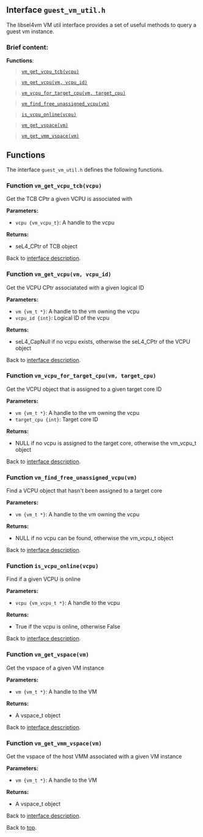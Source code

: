 <!--
     Copyright 2020, Data61
     Commonwealth Scientific and Industrial Research Organisation (CSIRO)
     ABN 41 687 119 230.

     This software may be distributed and modified according to the terms of
     the BSD 2-Clause license. Note that NO WARRANTY is provided.
     See "LICENSE_BSD2.txt" for details.

     @TAG(DATA61_BSD)
-->

## Interface `guest_vm_util.h`

The libsel4vm VM util interface provides a set of useful methods to query a guest vm instance.

### Brief content:

**Functions**:

> [`vm_get_vcpu_tcb(vcpu)`](#function-vm_get_vcpu_tcbvcpu)

> [`vm_get_vcpu(vm, vcpu_id)`](#function-vm_get_vcpuvm-vcpu_id)

> [`vm_vcpu_for_target_cpu(vm, target_cpu)`](#function-vm_vcpu_for_target_cpuvm-target_cpu)

> [`vm_find_free_unassigned_vcpu(vm)`](#function-vm_find_free_unassigned_vcpuvm)

> [`is_vcpu_online(vcpu)`](#function-is_vcpu_onlinevcpu)

> [`vm_get_vspace(vm)`](#function-vm_get_vspacevm)

> [`vm_get_vmm_vspace(vm)`](#function-vm_get_vmm_vspacevm)


## Functions

The interface `guest_vm_util.h` defines the following functions.

### Function `vm_get_vcpu_tcb(vcpu)`

Get the TCB CPtr a given VCPU is associated with

**Parameters:**

- `vcpu {vm_vcpu_t}`: A handle to the vcpu

**Returns:**

- seL4_CPtr of TCB object

Back to [interface description](#module-guest_vm_utilh).

### Function `vm_get_vcpu(vm, vcpu_id)`

Get the VCPU CPtr associatated with a given logical ID

**Parameters:**

- `vm {vm_t *}`: A handle to the vm owning the vcpu
- `vcpu_id {int}`: Logical ID of the vcpu

**Returns:**

- seL4_CapNull if no vcpu exists, otherwise the seL4_CPtr of the VCPU object

Back to [interface description](#module-guest_vm_utilh).

### Function `vm_vcpu_for_target_cpu(vm, target_cpu)`

Get the VCPU object that is assigned to a given target core ID

**Parameters:**

- `vm {vm_t *}`: A handle to the vm owning the vcpu
- `target_cpu {int}`: Target core ID

**Returns:**

- NULL if no vcpu is assigned to the target core, otherwise the vm_vcpu_t object

Back to [interface description](#module-guest_vm_utilh).

### Function `vm_find_free_unassigned_vcpu(vm)`

Find a VCPU object that hasn't been assigned to a target core

**Parameters:**

- `vm {vm_t *}`: A handle to the vm owning the vcpu

**Returns:**

- NULL if no vcpu can be found, otherwise the vm_vcpu_t object

Back to [interface description](#module-guest_vm_utilh).

### Function `is_vcpu_online(vcpu)`

Find if a given VCPU is online

**Parameters:**

- `vcpu {vm_vcpu_t *}`: A handle to the vcpu

**Returns:**

- True if the vcpu is online, otherwise False

Back to [interface description](#module-guest_vm_utilh).

### Function `vm_get_vspace(vm)`

Get the vspace of a given VM instance

**Parameters:**

- `vm {vm_t *}`: A handle to the VM

**Returns:**

- A vspace_t object

Back to [interface description](#module-guest_vm_utilh).

### Function `vm_get_vmm_vspace(vm)`

Get the vspace of the host VMM associated with a given VM instance

**Parameters:**

- `vm {vm_t *}`: A handle to the VM

**Returns:**

- A vspace_t object

Back to [interface description](#module-guest_vm_utilh).


Back to [top](#).

